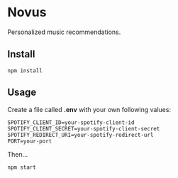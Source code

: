 # Novus
Personalized music recommendations.

## Install
```
npm install
```

## Usage
Create a file called **.env** with your own following values:
```
SPOTIFY_CLIENT_ID=your-spotify-client-id
SPOTIFY_CLIENT_SECRET=your-spotify-client-secret
SPOTIFY_REDIRECT_URI=your-spotify-redirect-url
PORT=your-port
```
Then...
```
npm start
```
